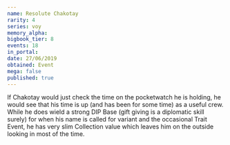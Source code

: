 ```yaml
---
name: Resolute Chakotay
rarity: 4
series: voy
memory_alpha:
bigbook_tier: 8
events: 18
in_portal:
date: 27/06/2019
obtained: Event
mega: false
published: true
---
```


If Chakotay would just check the time on the pocketwatch he is holding, he would see that his time is up (and has been for some time) as a useful crew. While he does wield a strong DIP Base (gift giving is a diplomatic skill surely) for when his name is called for variant and the occasional Trait Event, he has very slim Collection value which leaves him on the outside looking in most of the time.

